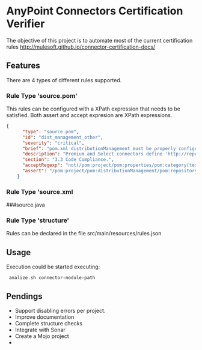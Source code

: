 # AnyPoint Connectors Certification Verifier

The objective of this project is to automate most of the current certification rules
http://mulesoft.github.io/connector-certification-docs/

## Features

There are 4 types of different rules supported.

### Rule Type 'source.pom'

This rules can be configured with a XPath expression that needs to be satisfied. Both assert and accept expresion are XPath expressions.

```json
{
      "type": "source.pom",
      "id": "dist_management_other",
      "severity": "critical",
      "brief": "pom.xml distributionManagement must be properly configured.",
      "description": "Premium and Select connectors define 'http://repository-master.mulesoft.org/releases/' as repository.",
      "section": "3.3 Code Compliance.",
      "acceptRegexp": "not(/pom:project/pom:properties/pom:category[text()='Premium' or text()='Select'])",
      "assert": "/pom:project/pom:distributionManagement/pom:repository/pom:id[text()='mulesoft-releases'] and /pom:project/pom:distributionManagement/pom:repository/pom:url[text()='http://repository-master.mulesoft.org/releases/']"
    }
```

### Rule Type 'source.xml

###source.java

### Rule Type 'structure'

Rules can be declared in the file src/main/resources/rules.json

## Usage

Execution could be started executing:

```
 analize.sh connector-module-path
```

## Pendings

* Support disabling errors per project. 
* Improve documentation
* Complete structure checks
* Integrate with Sonar 
* Create a Mojo project
* 


